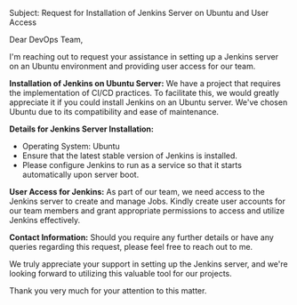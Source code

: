 Subject: Request for Installation of Jenkins Server on Ubuntu and User Access

Dear DevOps Team,

I'm reaching out to request your assistance in setting up a Jenkins server on an Ubuntu environment and providing user access for our team.

**Installation of Jenkins on Ubuntu Server:**
We have a project that requires the implementation of CI/CD practices. To facilitate this, we would greatly appreciate it if you could install Jenkins on an Ubuntu server. We've chosen Ubuntu due to its compatibility and ease of maintenance.

**Details for Jenkins Server Installation:**
- Operating System: Ubuntu
- Ensure that the latest stable version of Jenkins is installed.
- Please configure Jenkins to run as a service so that it starts automatically upon server boot.


**User Access for Jenkins:**
As part of our team, we need access to the Jenkins server to create and manage Jobs. Kindly create user accounts for our team members and grant appropriate permissions to access and utilize Jenkins effectively.


**Contact Information:**
Should you require any further details or have any queries regarding this request, please feel free to reach out to me.

We truly appreciate your support in setting up the Jenkins server, and we're looking forward to utilizing this valuable tool for our projects.

Thank you very much for your attention to this matter.
